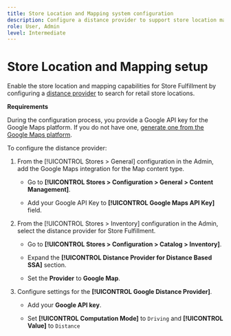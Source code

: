 ```yaml
---
title: Store Location and Mapping system configuration
description: Configure a distance provider to support store location mapping in the storefront UI.
role: User, Admin
level: Intermediate
---
```


# Store Location and Mapping setup

Enable the store location and mapping capabilities for Store Fulfillment by configuring a [distance provider](https://docs.magento.com/user-guide/catalog/inventory-configure-distance-priority.html) to search for retail store locations.

**Requirements**

During the configuration process, you provide a Google API key for the Google Maps platform. If you do not have one, [generate one from the Google Maps platform](https://docs.magento.com/user-guide/catalog/inventory-configure-distance-priority.html#configure-google-maps).

To configure the distance provider:

1. From the [!UICONTROL Stores > General] configuration in the Admin, add the Google Maps integration for the Map content type.

   - Go to **[!UICONTROL Stores > Configuration  > General > Content Management]**.
   
   - Add your Google API Key to **[!UICONTROL Google Maps API Key]** field.

1. From the [!UICONTROL Stores > Inventory] configuration in the Admin, select the distance provider for Store Fulfillment.

   - Go to **[!UICONTROL Stores > Configuration > Catalog > Inventory]**.
   
   - Expand the **[!UICONTROL Distance Provider for Distance Based SSA]** section.

   - Set the **Provider** to **Google Map**.

1. Configure settings for the **[!UICONTROL Google Distance Provider]**.

   - Add your **Google API key**.
   
   - Set **[!UICONTROL Computation Mode]** to `Driving` and **[!UICONTROL Value]** to `Distance`

